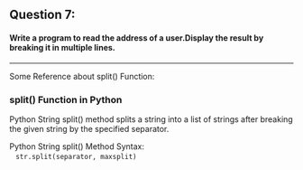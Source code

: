## Question 7:
#### **Write a program to read the address of a user.Display the result by breaking it in multiple lines.**

***
Some Reference about split() Function:
### split() Function in Python

Python String split() method splits a string into a list of strings after breaking the given string by the specified separator.

Python String split() Method Syntax:</br>
&ensp; ```str.split(separator, maxsplit)```




